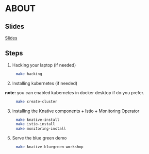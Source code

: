 # ABOUT

## Slides 

[Slides](https://drive.google.com/file/d/109Hafm2MGuH72FyUNLuCKDDlpTQhxgQT/view?usp=sharing)

## Steps 

1. Hacking your laptop (if needed)

```sh
     make hacking
```

2. Installing kubernetes (if needed)

**note:** you can enabled kubernetes in docker desktop if do you prefer.

```sh
     make create-cluster
```

3. Installing the Knative components + Istio + Monitoring Operator

```sh
     make knative-install
     make istio-install
     make monitoring-install
```

5. Serve the blue green demo 

```sh
     make knative-bluegreen-workshop
```